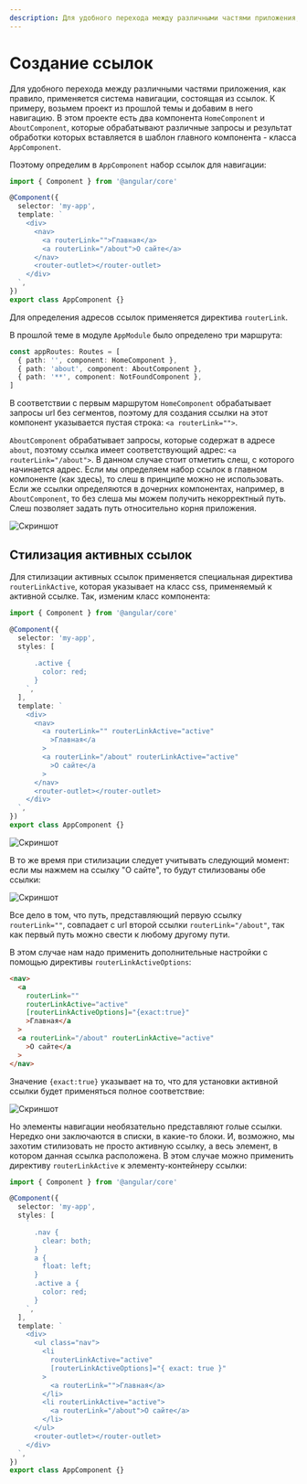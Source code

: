 ```yaml
---
description: Для удобного перехода между различными частями приложения, как правило, применяется система навигации, состоящая из ссылок
---
```


# Создание ссылок

Для удобного перехода между различными частями приложения, как правило, применяется система навигации, состоящая из ссылок. К примеру, возьмем проект из прошлой темы и добавим в него навигацию. В этом проекте есть два компонента `HomeComponent` и `AboutComponent`, которые обрабатывают различные запросы и результат обработки которых вставляется в шаблон главного компонента - класса `AppComponent`.

Поэтому определим в `AppComponent` набор ссылок для навигации:

```typescript
import { Component } from '@angular/core'

@Component({
  selector: 'my-app',
  template: `
    <div>
      <nav>
        <a routerLink="">Главная</a>
        <a routerLink="/about">О сайте</a>
      </nav>
      <router-outlet></router-outlet>
    </div>
  `,
})
export class AppComponent {}
```

Для определения адресов ссылок применяется директива `routerLink`.

В прошлой теме в модуле `AppModule` было определено три маршрута:

```typescript
const appRoutes: Routes = [
  { path: '', component: HomeComponent },
  { path: 'about', component: AboutComponent },
  { path: '**', component: NotFoundComponent },
]
```

В соответствии с первым маршрутом `HomeComponent` обрабатывает запросы url без сегментов, поэтому для создания ссылки на этот компонент указывается пустая строка: `<a routerLink="">`.

`AboutComponent` обрабатывает запросы, которые содержат в адресе `about`, поэтому ссылка имеет соответствующий адрес: `<a routerLink="/about">`. В данном случае стоит отметить слеш, с которого начинается адрес. Если мы определяем набор ссылок в главном компоненте (как здесь), то слеш в принципе можно не использовать. Если же ссылки определяются в дочерних компонентах, например, в `AboutComponent`, то без слеша мы можем получить некорректный путь. Слеш позволяет задать путь относительно корня приложения.

![Скриншот](links-1.png)

## Стилизация активных ссылок

Для стилизации активных ссылок применяется специальная директива `routerLinkActive`, которая указывает на класс css, применяемый к активной ссылке. Так, изменим класс компонента:

```typescript
import { Component } from '@angular/core'

@Component({
  selector: 'my-app',
  styles: [
    `
      .active {
        color: red;
      }
    `,
  ],
  template: `
    <div>
      <nav>
        <a routerLink="" routerLinkActive="active"
          >Главная</a
        >
        <a routerLink="/about" routerLinkActive="active"
          >О сайте</a
        >
      </nav>
      <router-outlet></router-outlet>
    </div>
  `,
})
export class AppComponent {}
```

![Скриншот](links-2.png)

В то же время при стилизации следует учитывать следующий момент: если мы нажмем на ссылку "О сайте", то будут стилизованы обе ссылки:

![Скриншот](links-3.png)

Все дело в том, что путь, представляющий первую ссылку `routerLink=""`, совпадает с url второй ссылки `routerLink="/about"`, так как первый путь можно свести к любому другому пути.

В этом случае нам надо применить дополнительные настройки с помощью директивы `routerLinkActiveOptions`:

```html
<nav>
  <a
    routerLink=""
    routerLinkActive="active"
    [routerLinkActiveOptions]="{exact:true}"
    >Главная</a
  >
  <a routerLink="/about" routerLinkActive="active"
    >О сайте</a
  >
</nav>
```

Значение `{exact:true}` указывает на то, что для установки активной ссылки будет применяться полное соответствие:

![Скриншот](links-4.png)

Но элементы навигации необязательно представляют голые ссылки. Нередко они заключаются в списки, в какие-то блоки. И, возможно, мы захотим стилизовать не просто активную ссылку, а весь элемент, в котором данная ссылка расположена. В этом случае можно применить директиву `routerLinkActive` к элементу-контейнеру ссылки:

```typescript
import { Component } from '@angular/core'

@Component({
  selector: 'my-app',
  styles: [
    `
      .nav {
        clear: both;
      }
      a {
        float: left;
      }
      .active a {
        color: red;
      }
    `,
  ],
  template: `
    <div>
      <ul class="nav">
        <li
          routerLinkActive="active"
          [routerLinkActiveOptions]="{ exact: true }"
        >
          <a routerLink="">Главная</a>
        </li>
        <li routerLinkActive="active">
          <a routerLink="/about">О сайте</a>
        </li>
      </ul>
      <router-outlet></router-outlet>
    </div>
  `,
})
export class AppComponent {}
```
